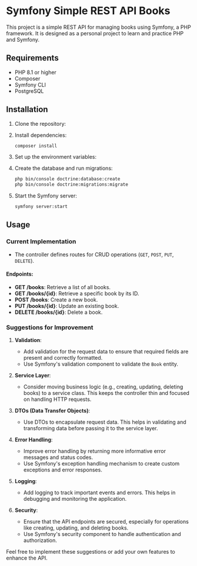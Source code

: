 # Symfony Simple REST API Books

This project is a simple REST API for managing books using Symfony, a PHP framework. It is designed as a personal project to learn and practice PHP and Symfony.

## Requirements

- PHP 8.1 or higher
- Composer
- Symfony CLI
- PostgreSQL

## Installation

1. Clone the repository:
2. Install dependencies:
    ```sh
    composer install
    ```
3. Set up the environment variables:

4. Create the database and run migrations:
    ```sh
    php bin/console doctrine:database:create
    php bin/console doctrine:migrations:migrate
    ```

5. Start the Symfony server:
    ```sh
    symfony server:start
    ```

## Usage

### Current Implementation

- The controller defines routes for CRUD operations (`GET`, `POST`, `PUT`, `DELETE`).

#### Endpoints:
- **GET /books**: Retrieve a list of all books.
- **GET /books/{id}**: Retrieve a specific book by its ID.
- **POST /books**: Create a new book.
- **PUT /books/{id}**: Update an existing book.
- **DELETE /books/{id}**: Delete a book.

### Suggestions for Improvement

1. **Validation**:
    - Add validation for the request data to ensure that required fields are present and correctly formatted.
    - Use Symfony's validation component to validate the `Book` entity.

2. **Service Layer**:
    - Consider moving business logic (e.g., creating, updating, deleting books) to a service class. This keeps the controller thin and focused on handling HTTP requests.

3. **DTOs (Data Transfer Objects)**:
    - Use DTOs to encapsulate request data. This helps in validating and transforming data before passing it to the service layer.

4. **Error Handling**:
    - Improve error handling by returning more informative error messages and status codes.
    - Use Symfony's exception handling mechanism to create custom exceptions and error responses.

5. **Logging**:
    - Add logging to track important events and errors. This helps in debugging and monitoring the application.

6. **Security**:
    - Ensure that the API endpoints are secured, especially for operations like creating, updating, and deleting books.
    - Use Symfony's security component to handle authentication and authorization.

Feel free to implement these suggestions or add your own features to enhance the API.